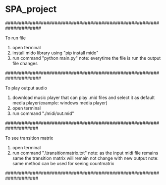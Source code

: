 # SPA_project
#####################################################################

To run file
1) open terminal
2) install mido library using "pip install mido"
2) run command "python main.py"
note: everytime the file is run the output file changes 

#####################################################################

To play output audio
1) download music player that can play .mid files and select it as default media player(example: windows media player)
2) open terminal
3) run command "./midi/out.mid"

####################################################################

To see transition matrix
1) open terminal
2) run command ".\transitionmatrix.txt"
note: as the input midi file remains same the transition matrix will remain not change with new output
note: same method can be used for seeing countmatrix 

####################################################################


